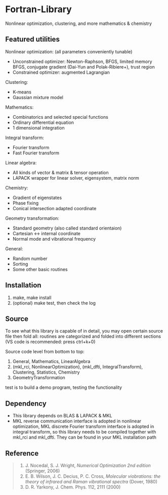 # Fortran-Library
Nonlinear optimization, clustering, and more mathematics & chemistry

## Featured utilities
Nonlinear optimization: (all parameters conveniently tunable)
* Unconstrained optimizer:
Newton-Raphson, BFGS, limited memory BFGS, conjugate gradient (Dai-Yun and Polak-Ribiere+), trust region
* Constrained optimizer: augmented Lagrangian

Clustering:
* K-means
* Gaussian mixture model

Mathematics:
* Combinatorics and selected special functions
* Ordinary differential equation
* 1 dimensional integration

Integral transform:
* Fourier transform
* Fast Fourier transform

Linear algebra:
* All kinds of vector & matrix & tensor operation
* LAPACK wrapper for linear solver, eigensystem, matrix norm

Chemistry:
* Gradient of eigenstates
* Phase fixing
* Conical intersection adapted coordinate

Geometry transformation:
* Standard geometry (also called standard orientaion)
* Cartesian <-> internal coordinate
* Normal mode and vibrational frequency

General:
* Random number
* Sorting
* Some other basic routines

## Installation
1. make, make install
2. (optional) make test, then check the log

## Source
To see what this library is capable of in detail, you may open certain source file then fold all: routines are categorized and folded into different sections (VS code is recommended: press ctrl+k+0)

Source code level from bottom to top:
1. General, Mathematics, LinearAlgebra
2. (mkl_rci, NonlinearOptimization), (mkl_dfti, IntegralTransform), Clustering, Statistics, Chemistry
3. GeometryTransformation

test is to build a demo program, testing the functionality

## Dependency
* This library depends on BLAS & LAPACK & MKL
* MKL reverse communication interface is adopted in nonlinear optimization, MKL discrete Fourier transform interface is adopted in integral transform, so this library needs to be compiled together with mkl_rci and mkl_dfti. They can be found in your MKL installation path

## Reference
> 1. J. Nocedal, S. J. Wright, *Numerical Optimization 2nd edition* (Springer, 2006)
> 2. E. B. Wilson, J. C. Decius, P. C. Cross, *Molecular viobrations: the theory of infrared and Raman vibrational spectra* (Dover, 1980)
> 3. D. R. Yarkony, J. Chem. Phys. 112, 2111 (2000)